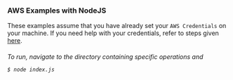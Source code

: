 <h3>AWS Examples with NodeJS</h3>

These examples assume that you have already set your `AWS Credentials` on your machine. If you need help with your credentials, refer to steps given [here](https://docs.aws.amazon.com/sdk-for-javascript/v2/developer-guide/configuring-the-jssdk.html).

<h6> To run, navigate to the directory containing specific operations and 

```bash
$ node index.js
```